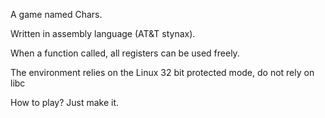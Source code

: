 A game named Chars.

Written in assembly language (AT&T stynax).

When a function called, all registers can be used freely.

The environment relies on the Linux 32 bit protected mode, do not rely on libc

How to play? Just make it.
